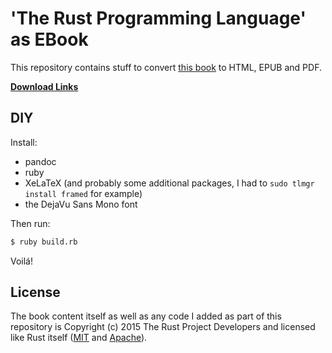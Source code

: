 # 'The Rust Programming Language' as EBook

This repository contains stuff to convert [this book](http://doc.rust-lang.org/book/) to HTML, EPUB and PDF.

**[Download Links](http://killercup.github.io/trpl-ebook/)**

## DIY

Install:

- pandoc
- ruby
- XeLaTeX (and probably some additional packages, I had to `sudo tlmgr install framed` for example)
- the DejaVu Sans Mono font

Then run:

```sh
$ ruby build.rb
```

Voilá!

## License

The book content itself as well as any code I added as part of this repository is Copyright (c) 2015 The Rust Project Developers and licensed like Rust itself ([MIT](https://github.com/rust-lang/rust/blob/master/LICENSE-MIT) and [Apache](https://github.com/rust-lang/rust/blob/master/LICENSE-APACHE)).
